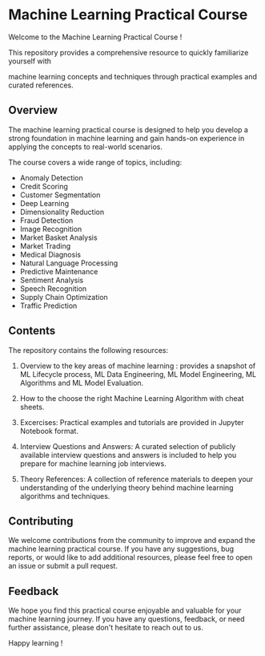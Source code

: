 # Machine Learning Practical Course

Welcome to the Machine Learning Practical Course !

This repository provides a comprehensive resource to quickly familiarize yourself with

machine learning concepts and techniques through practical examples and curated references.

## Overview

The machine learning practical course is designed to help you develop a strong foundation in machine learning and gain hands-on experience in applying the concepts to real-world scenarios.

The course covers a wide range of topics, including:

- Anomaly Detection
- Credit Scoring
- Customer Segmentation
- Deep Learning
- Dimensionality Reduction
- Fraud Detection
- Image Recognition
- Market Basket Analysis
- Market Trading
- Medical Diagnosis
- Natural Language Processing
- Predictive Maintenance
- Sentiment Analysis
- Speech Recognition
- Supply Chain Optimization
- Traffic Prediction

## Contents

The repository contains the following resources:

1. Overview to the key areas of machine learning : provides a snapshot of ML Lifecycle process, ML Data Engineering, ML Model Engineering, ML Algorithms and ML Model Evaluation.

2. How to the choose the right Machine Learning Algorithm with cheat sheets.

3. Excercises: Practical examples and tutorials are provided in Jupyter Notebook format.

4. Interview Questions and Answers: A curated selection of publicly available interview questions and answers is included to help you prepare for machine learning job interviews.

5. Theory References: A collection of reference materials to deepen your understanding of the underlying theory behind machine learning algorithms and techniques.

## Contributing

We welcome contributions from the community to improve and expand the machine learning practical course. If you have any suggestions, bug reports, or would like to add additional resources, please feel free to open an issue or submit a pull request.

## Feedback

We hope you find this practical course enjoyable and valuable for your machine learning journey. If you have any questions, feedback, or need further assistance, please don't hesitate to reach out to us.

Happy learning !
